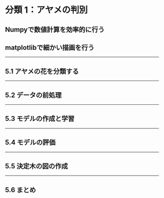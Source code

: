 # 分類 1：アヤメの判別

## Numpyで数値計算を効率的に行う

## matplotlibで細かい描画を行う

---

## 5.1 アヤメの花を分類する

---

## 5.2 データの前処理

---

## 5.3 モデルの作成と学習

---

## 5.4 モデルの評価

---

## 5.5 決定木の図の作成

---

## 5.6 まとめ
